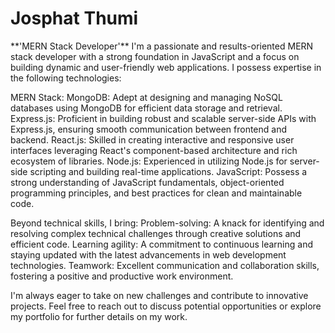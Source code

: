 <h1>Josphat Thumi</h1>
**'MERN Stack Developer'**
I'm a passionate and results-oriented MERN stack developer with a strong foundation in JavaScript and a focus on building dynamic and user-friendly web applications. I possess expertise in the following technologies:

MERN Stack:
MongoDB: Adept at designing and managing NoSQL databases using MongoDB for efficient data storage and retrieval.
Express.js: Proficient in building robust and scalable server-side APIs with Express.js, ensuring smooth communication between frontend and backend.
React.js: Skilled in creating interactive and responsive user interfaces leveraging React's component-based architecture and rich ecosystem of libraries.
Node.js: Experienced in utilizing Node.js for server-side scripting and building real-time applications.
JavaScript: Possess a strong understanding of JavaScript fundamentals, object-oriented programming principles, and best practices for clean and maintainable code.

Beyond technical skills, I bring:
Problem-solving: A knack for identifying and resolving complex technical challenges through creative solutions and efficient code.
Learning agility: A commitment to continuous learning and staying updated with the latest advancements in web development technologies.
Teamwork: Excellent communication and collaboration skills, fostering a positive and productive work environment.

I'm always eager to take on new challenges and contribute to innovative projects. Feel free to reach out to discuss potential opportunities or explore my portfolio for further details on my work.
